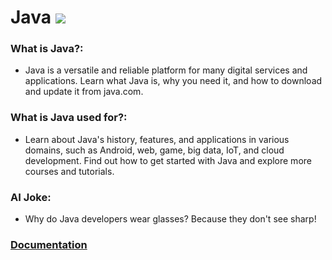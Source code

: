 # Java ![](https://www.tiobe.com/wp-content/themes/tiobe/tiobe-index/images/Java.png)
### What is Java?:
- Java is a versatile and reliable platform for many digital services and applications. Learn what Java is, why you need it, and how to download and update it from java.com.

### What is Java used for?:
- Learn about Java's history, features, and applications in various domains, such as Android, web, game, big data, IoT, and cloud development. Find out how to get started with Java and explore more courses and tutorials.

### AI Joke:
- Why do Java developers wear glasses?  Because they don't see sharp!

### [Documentation](https://docs.oracle.com/en/java/)